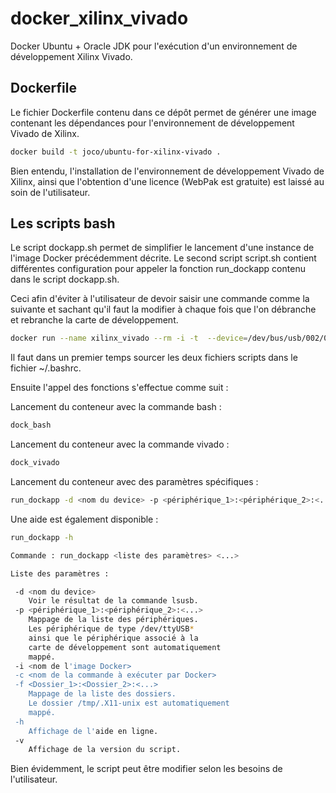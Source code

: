 # docker_xilinx_vivado
Docker Ubuntu + Oracle JDK pour l'exécution d'un environnement de développement Xilinx Vivado.

## Dockerfile

Le fichier Dockerfile contenu dans ce dépôt permet de générer une image contenant les dépendances pour l'environnement de développement Vivado de Xilinx.

```bash
docker build -t joco/ubuntu-for-xilinx-vivado .
```

Bien entendu, l'installation de l'environnement de développement Vivado de Xilinx, ainsi que l'obtention d'une licence (WebPak est gratuite) est laissé au soin de l'utilisateur.

## Les scripts bash

Le script dockapp.sh permet de simplifier le lancement d'une instance de l'image Docker précédemment décrite.
Le second script script.sh contient différentes configuration pour appeler la fonction run_dockapp contenu dans le script dockapp.sh.

Ceci afin d'éviter à l'utilisateur de devoir saisir une commande comme la suivante et sachant qu'il faut la modifier à chaque fois que l'on débranche et rebranche la carte de développement.

```bash
docker run --name xilinx_vivado --rm -i -t  --device=/dev/bus/usb/002/008:/dev/bus/usb/002/008  --device=/dev/ttyUSB0:/dev/ttyUSB0  --device=/dev/ttyUSB1:/dev/ttyUSB1  -e DISPLAY=:0  -v /home/joco/docker_share:/home/joco/docker_share -v /home/joco/Documents/ITI4/VHDL_FPGA:/home/joco/Documents/ITI4/VHDL_FPGA -v /tmp/.X11-unix:/tmp/.X11-unix joco/xilinx-vivado /opt/Xilinx/Vivado/2015.2/bin/vivado
```

Il faut dans un premier temps sourcer les deux fichiers scripts dans le fichier ~/.bashrc.

Ensuite l'appel des fonctions s'effectue comme suit :

Lancement du conteneur avec la commande bash :
```bash
dock_bash
```

Lancement du conteneur avec la commande vivado :
```bash
dock_vivado
```

Lancement du conteneur avec des paramètres spécifiques :
```bash
run_dockapp -d <nom du device> -p <périphérique_1>:<périphérique_2>:<...> -i <nom de l'image Docker> -c <nom de la commande à exécuter par Docker> -f <Dossier_1>:<Dossier_2>:<...>
```

Une aide est également disponible :
```bash
run_dockapp -h
```

```bash
Commande : run_dockapp <liste des paramètres> <...>

Liste des paramètres :

 -d <nom du device>
    Voir le résultat de la commande lsusb.
 -p <périphérique_1>:<périphérique_2>:<...>
    Mappage de la liste des périphériques.
    Les périphérique de type /dev/ttyUSB*
    ainsi que le périphérique associé à la
    carte de développement sont automatiquement
    mappé.
 -i <nom de l'image Docker>
 -c <nom de la commande à exécuter par Docker>
 -f <Dossier_1>:<Dossier_2>:<...>
    Mappage de la liste des dossiers.
    Le dossier /tmp/.X11-unix est automatiquement
    mappé.
 -h
    Affichage de l'aide en ligne.
 -v
    Affichage de la version du script.
```

Bien évidemment, le script peut être modifier selon les besoins de l'utilisateur.
